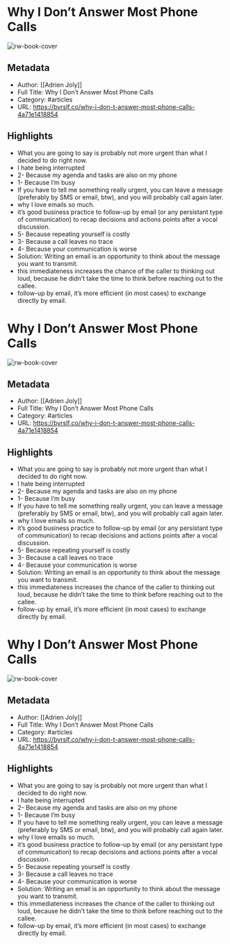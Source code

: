 # Why I Don’t Answer Most Phone Calls

![rw-book-cover](https://readwise-assets.s3.amazonaws.com/static/images/article3.5c705a01b476.png)

## Metadata
- Author: [[Adrien Joly]]
- Full Title: Why I Don’t Answer Most Phone Calls
- Category: #articles
- URL: https://byrslf.co/why-i-don-t-answer-most-phone-calls-4a71e1418854

## Highlights
- What you are going to say is probably not more urgent than what I decided to do right now.
- I hate being interrupted
- 2- Because my agenda and tasks are also on my phone
- 1- Because I’m busy
- If you have to tell me something really urgent, you can leave a message (preferably by SMS or email, btw), and you will probably call again later.
- why I love emails so much.
- it’s good business practice to follow-up by email (or any persistant type of communication) to recap decisions and actions points after a vocal discussion.
- 5- Because repeating yourself is costly
- 3- Because a call leaves no trace
- 4- Because your communication is worse
- Solution: Writing an email is an opportunity to think about the message you want to transmit.
- this immediateness increases the chance of the caller to thinking out loud, because he didn’t take the time to think before reaching out to the callee.
- follow-up by email, it’s more efficient (in most cases) to exchange directly by email.
# Why I Don’t Answer Most Phone Calls

![rw-book-cover](https://readwise-assets.s3.amazonaws.com/static/images/article3.5c705a01b476.png)

## Metadata
- Author: [[Adrien Joly]]
- Full Title: Why I Don’t Answer Most Phone Calls
- Category: #articles
- URL: https://byrslf.co/why-i-don-t-answer-most-phone-calls-4a71e1418854

## Highlights
- What you are going to say is probably not more urgent than what I decided to do right now.
- I hate being interrupted
- 2- Because my agenda and tasks are also on my phone
- 1- Because I’m busy
- If you have to tell me something really urgent, you can leave a message (preferably by SMS or email, btw), and you will probably call again later.
- why I love emails so much.
- it’s good business practice to follow-up by email (or any persistant type of communication) to recap decisions and actions points after a vocal discussion.
- 5- Because repeating yourself is costly
- 3- Because a call leaves no trace
- 4- Because your communication is worse
- Solution: Writing an email is an opportunity to think about the message you want to transmit.
- this immediateness increases the chance of the caller to thinking out loud, because he didn’t take the time to think before reaching out to the callee.
- follow-up by email, it’s more efficient (in most cases) to exchange directly by email.
# Why I Don’t Answer Most Phone Calls

![rw-book-cover](https://readwise-assets.s3.amazonaws.com/static/images/article3.5c705a01b476.png)

## Metadata
- Author: [[Adrien Joly]]
- Full Title: Why I Don’t Answer Most Phone Calls
- Category: #articles
- URL: https://byrslf.co/why-i-don-t-answer-most-phone-calls-4a71e1418854

## Highlights
- What you are going to say is probably not more urgent than what I decided to do right now.
- I hate being interrupted
- 2- Because my agenda and tasks are also on my phone
- 1- Because I’m busy
- If you have to tell me something really urgent, you can leave a message (preferably by SMS or email, btw), and you will probably call again later.
- why I love emails so much.
- it’s good business practice to follow-up by email (or any persistant type of communication) to recap decisions and actions points after a vocal discussion.
- 5- Because repeating yourself is costly
- 3- Because a call leaves no trace
- 4- Because your communication is worse
- Solution: Writing an email is an opportunity to think about the message you want to transmit.
- this immediateness increases the chance of the caller to thinking out loud, because he didn’t take the time to think before reaching out to the callee.
- follow-up by email, it’s more efficient (in most cases) to exchange directly by email.
